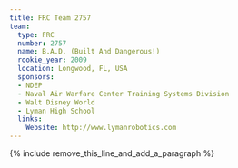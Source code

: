 ```yaml
---
title: FRC Team 2757
team:
  type: FRC
  number: 2757
  name: B.A.D. (Built And Dangerous!)
  rookie_year: 2009
  location: Longwood, FL, USA
  sponsors:
  - NDEP
  - Naval Air Warfare Center Training Systems Division
  - Walt Disney World
  - Lyman High School
  links:
    Website: http://www.lymanrobotics.com
---
```


{% include remove_this_line_and_add_a_paragraph %}